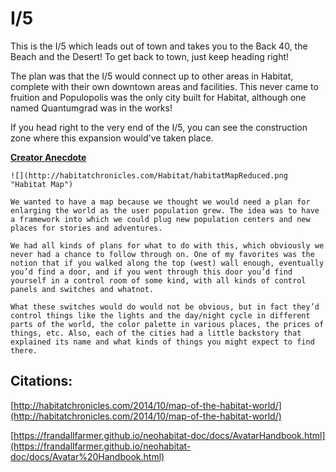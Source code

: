 # I/5

This is the I/5 which leads out of town and takes you to the Back 40, the Beach and the Desert! To get back to town, just keep heading right!

The plan was that the I/5 would connect up to other areas in Habitat, complete with their own downtown areas and facilities. This never came to fruition and Populopolis was the only city built for Habitat, although one named Quantumgrad was in the works!

If you head right to the very end of the I/5, you can see the construction zone where this expansion would've taken place.

**[Creator Anecdote](http://habitatchronicles.com/2014/10/map-of-the-habitat-world/)**
~~~~
![](http://habitatchronicles.com/Habitat/habitatMapReduced.png "Habitat Map")

We wanted to have a map because we thought we would need a plan for enlarging the world as the user population grew. The idea was to have a framework into which we could plug new population centers and new places for stories and adventures.

We had all kinds of plans for what to do with this, which obviously we never had a chance to follow through on. One of my favorites was the notion that if you walked along the top (west) wall enough, eventually you’d find a door, and if you went through this door you’d find yourself in a control room of some kind, with all kinds of control panels and switches and whatnot.

What these switches would do would not be obvious, but in fact they’d control things like the lights and the day/night cycle in different parts of the world, the color palette in various places, the prices of things, etc. Also, each of the cities had a little backstory that explained its name and what kinds of things you might expect to find there.
~~~~

## Citations:
[http://habitatchronicles.com/2014/10/map-of-the-habitat-world/](http://habitatchronicles.com/2014/10/map-of-the-habitat-world/)

[https://frandallfarmer.github.io/neohabitat-doc/docs/AvatarHandbook.html](https://frandallfarmer.github.io/neohabitat-doc/docs/Avatar%20Handbook.html)
